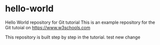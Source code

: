 # hello-world
Hello World repository for Git tutorial
This is an example repository for the Git tutoial on https://www.w3schools.com

This repository is built step by step in the tutorial.
test
new change
